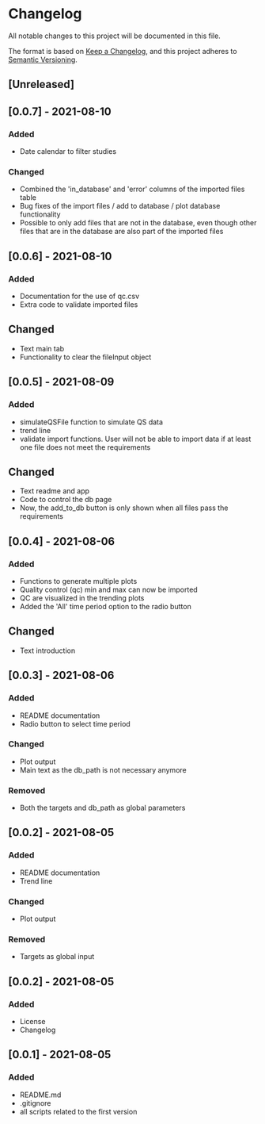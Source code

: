 # Changelog
All notable changes to this project will be documented in this file.

The format is based on [Keep a Changelog](https://keepachangelog.com/en/1.0.0/),
and this project adheres to [Semantic Versioning](https://semver.org/spec/v2.0.0.html).

## [Unreleased]
## [0.0.7] - 2021-08-10
### Added
- Date calendar to filter studies

### Changed
- Combined the 'in_database' and 'error' columns of the imported files table
- Bug fixes of the import files / add to database / plot database functionality
- Possible to only add files that are not in the database, even though other files that are in the database are also part of the imported files

## [0.0.6] - 2021-08-10
### Added
- Documentation for the use of qc.csv
- Extra code to validate imported files

## Changed
- Text main tab
- Functionality to clear the fileInput object

## [0.0.5] - 2021-08-09
### Added
- simulateQSFile function to simulate QS data
- trend line
- validate import functions. User will not be able to import data if at least one file does not meet the requirements

## Changed
- Text readme and app
- Code to control the db page
- Now, the add_to_db button is only shown when all files pass the requirements

## [0.0.4] - 2021-08-06
### Added
- Functions to generate multiple plots
- Quality control (qc) min and max can now be imported
- QC are visualized in the trending plots
- Added the 'All' time period option to the radio button

## Changed
- Text introduction

## [0.0.3] - 2021-08-06
### Added
- README documentation
- Radio button to select time period

### Changed
- Plot output
- Main text as the db_path is not necessary anymore

### Removed
- Both the targets and db_path as global parameters

## [0.0.2] - 2021-08-05
### Added
- README documentation
- Trend line

### Changed
- Plot output

### Removed
- Targets as global input

## [0.0.2] - 2021-08-05

### Added
- License
- Changelog

## [0.0.1] - 2021-08-05

### Added
- README.md
- .gitignore
- all scripts related to the first version
